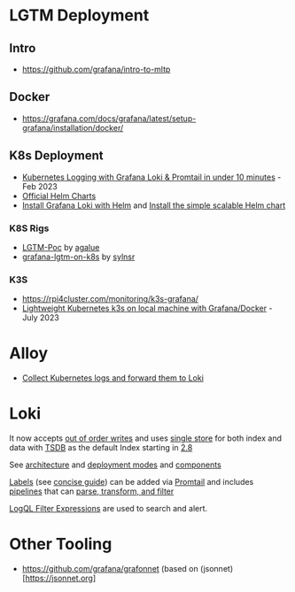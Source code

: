 # LGTM Deployment

## Intro 
- https://github.com/grafana/intro-to-mltp

## Docker 
- https://grafana.com/docs/grafana/latest/setup-grafana/installation/docker/

## K8s Deployment
- [Kubernetes Logging with Grafana Loki & Promtail in under 10 minutes](https://akyriako.medium.com/kubernetes-logging-with-grafana-loki-promtail-in-under-10-minutes-d2847d526f9e) - Feb 2023
- [Official Helm Charts](https://grafana.com/docs/helm-charts/) 
- [Install Grafana Loki with Helm](https://grafana.com/docs/loki/latest/setup/install/helm/)  and [Install the simple scalable Helm chart](https://grafana.com/docs/loki/latest/setup/install/helm/install-scalable/) 

### K8S Rigs

- [LGTM-Poc](https://github.com/agalue/LGTM-PoC) by [agalue](https://github.com/agalue)
- [grafana-lgtm-on-k8s](https://github.com/sylnsr/grafana-lgtm-on-k8s) by [sylnsr](https://github.com/sylnsr)

### K3S
- https://rpi4cluster.com/monitoring/k3s-grafana/
- [Lightweight Kubernetes k3s on local machine with Grafana/Docker](https://kondlawork.medium.com/lightweight-kubernetes-k3s-on-local-machine-with-grafana-docker-5f5f8b514dfa) - July 2023

# Alloy
- [Collect Kubernetes logs and forward them to Loki](https://grafana.com/docs/alloy/latest/collect/logs-in-kubernetes/)


# Loki
It now accepts [out of order writes](https://grafana.com/docs/loki/latest/configure/#accept-out-of-order-writes) and uses [single store](https://grafana.com/docs/loki/latest/storage/#single-store) for both index and data with [TSDB](https://grafana.com/docs/loki/latest/operations/storage/tsdb/) as the default Index starting in [2.8](https://grafana.com/docs/loki/latest/release-notes/v2-8/)

See [architecture](https://grafana.com/docs/loki/latest/get-started/architecture/) and [deployment modes](https://grafana.com/docs/loki/latest/get-started/deployment-modes/#simple-scalable)  and [components](https://grafana.com/docs/loki/latest/get-started/components/)

[Labels](https://grafana.com/docs/loki/latest/get-started/labels/bp-labels/) (see [concise guide](https://grafana.com/blog/2020/08/27/the-concise-guide-to-labels-in-loki/)) can be added via [Promtail](https://grafana.com/docs/loki/latest/send-data/promtail/) and includes [pipelines](https://grafana.com/docs/loki/latest/send-data/promtail/pipelines/) that can [parse, transform, and filter](https://grafana.com/docs/loki/latest/send-data/promtail/stages/#prometheus-pipeline-stages)

[LogQL Filter Expressions](https://grafana.com/docs/loki/latest/query/#filter-expression) are used to search and alert. 

# Other Tooling
- https://github.com/grafana/grafonnet (based on (jsonnet)[https://jsonnet.org]

